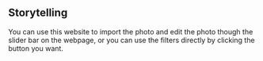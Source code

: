 
## Storytelling

You can use this website to import the photo and edit the photo though the slider bar on the webpage, 
or you can use the filters directly by clicking the button you want.

